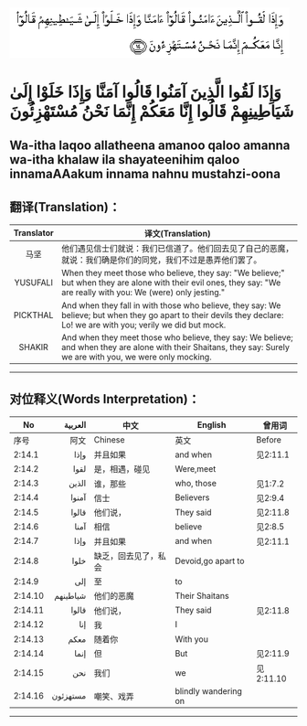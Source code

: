 ![002:014](images/002_014.gif)

#  وَإِذَا لَقُوا الَّذِينَ آمَنُوا قَالُوا آمَنَّا وَإِذَا خَلَوْا إِلَىٰ شَيَاطِينِهِمْ قَالُوا إِنَّا مَعَكُمْ إِنَّمَا نَحْنُ مُسْتَهْزِئُونَ 

## Wa-itha laqoo allatheena amanoo qaloo amanna wa-itha khalaw ila shayateenihim qaloo innamaAAakum innama nahnu mustahzi-oona

## 翻译(Translation)：

| Translator | 译文(Translation)                                            |
|:----------:| ------------------------------------------------------------ |
| 马坚       | 他们遇见信士们就说：我们已信道了。他们回去见了自己的恶魔，就说：我们确是你们的同党，我们不过是愚弄他们罢了。 |
| YUSUFALI   | When they meet those who believe, they say: "We believe;" but when they are alone with their evil ones, they say: "We are really with you: We (were) only jesting." |
| PICKTHAL   | And when they fall in with those who believe, they say: We believe; but when they go apart to their devils they declare: Lo! we are with you; verily we did but mock. |
| SHAKIR     | And when they meet those who believe, they say: We believe; and when they are alone with their Shaitans, they say: Surely we are with you, we were only mocking. |

---

## 对位释义(Words Interpretation)：

| No      | العربية  | 中文                 | English              | 曾用词    |
| ------- | --------:| -------------------- | -------------------- | --------- |
| 序号    | 阿文     | Chinese              | 英文                 | Before    |
| 2:14.1  | وإذا     | 并且如果             | and when             | 见2:11.1  |
| 2:14.2  | لقوا     | 是，相遇，碰见       | Were,meet            |           |
| 2:14.3  | الذين    | 谁，那些             | who, those           | 见1:7.2   |
| 2:14.4  | آمنوا    | 信士                 | Believers            | 见2:9.4   |
| 2:14.5  | قالوا    | 他们说，             | They said            | 见2:11.8  |
| 2:14.6  | آمنا     | 相信                 | believe              | 见2:8.5   |
| 2:14.7  | وإذا     | 并且如果             | and when             | 见2:11.1  |
| 2:14.8  | خلوا     | 缺乏，回去见了，私会 | Devoid,go apart to   |           |
| 2:14.9  | إلى      | 至                   | to                   |           |
| 2:14.10 | شياطينهم | 他们的恶魔           | Their Shaitans       |           |
| 2:14.11 | قالوا    | 他们说，             | They said            | 见2:11.8  |
| 2:14.12 | إنا      | 我                   | I                    |           |
| 2:14.13 | معكم     | 随着你               | With you             |           |
| 2:14.14 | إنما     | 但                   | But                  | 见2:11.9  |
| 2:14.15 | نحن      | 我们                 | we                   | 见2:11.10 |
| 2:14.16 | مستهزئون | 嘲笑、戏弄           | blindly wandering on |           |

---
